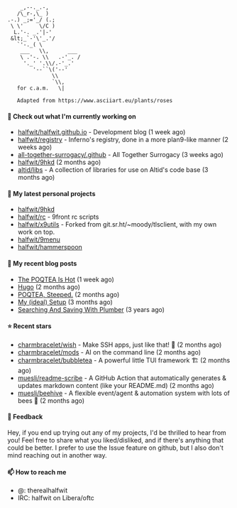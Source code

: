 ```
    _,--._.-,
   /\_r-,\_ )
.-.) _;='_/ (.;
 \ \'     \/C )
  L.'-. _.'|-'
 &lt;_`-'\'_.'/
   `'-._( \
    ___   \\,      ___
    \ .'-. \\   .-'_. /
     '._' '.\\/.-'_.'
        '--``\('--'
              \\
              `\\,
   for c.a.m.   \|
   
   Adapted from https://www.asciiart.eu/plants/roses
```

#### 👷 Check out what I'm currently working on

- [halfwit/halfwit.github.io](https://github.com/halfwit/halfwit.github.io) - Development blog (1 week ago)
- [halfwit/registry](https://github.com/halfwit/registry) - Inferno&#39;s registry, done in a more plan9-like manner (2 weeks ago)
- [all-together-surrogacy/.github](https://github.com/all-together-surrogacy/.github) - All Together Surrogacy (3 weeks ago)
- [halfwit/9hkd](https://github.com/halfwit/9hkd) (2 months ago)
- [altid/libs](https://github.com/altid/libs) - A collection of libraries for use on Altid&#39;s code base (3 months ago)

#### 🌱 My latest personal projects

- [halfwit/9hkd](https://github.com/halfwit/9hkd)
- [halfwit/rc](https://github.com/halfwit/rc) - 9front rc scripts
- [halfwit/x9utils](https://github.com/halfwit/x9utils) - Forked from git.sr.ht/~moody/tlsclient, with my own work on top.
- [halfwit/9menu](https://github.com/halfwit/9menu)
- [halfwit/hammerspoon](https://github.com/halfwit/hammerspoon)

#### 📜 My recent blog posts

- [The POQTEA Is Hot](https://halfwit.github.io/2023/11/01/the-poqtea-is-hot.html) (1 week ago)
- [Hugo](https://halfwit.github.io/2023/09/04/hugo.html) (2 months ago)
- [POQTEA, Steeped.](https://halfwit.github.io/2023/08/29/layouts.html) (2 months ago)
- [My (ideal) Setup](https://halfwit.github.io/2023/07/26/setup.html) (3 months ago)
- [Searching And Saving With Plumber](https://halfwit.github.io/2020/06/27/searching.html) (3 years ago)

#### ⭐ Recent stars

- [charmbracelet/wish](https://github.com/charmbracelet/wish) - Make SSH apps, just like that! 💫 (2 months ago)
- [charmbracelet/mods](https://github.com/charmbracelet/mods) - AI on the command line (2 months ago)
- [charmbracelet/bubbletea](https://github.com/charmbracelet/bubbletea) - A powerful little TUI framework 🏗 (2 months ago)
- [muesli/readme-scribe](https://github.com/muesli/readme-scribe) - A GitHub Action that automatically generates &amp; updates markdown content (like your README.md) (2 months ago)
- [muesli/beehive](https://github.com/muesli/beehive) - A flexible event/agent &amp; automation system with lots of bees 🐝 (2 months ago)

#### 💬 Feedback

Hey, if you end up trying out any of my projects, I'd be thrilled to hear from you! Feel free to share what you liked/disliked, and if there's anything that could be better.
I prefer to use the Issue feature on github, but I also don't mind reaching out in another way.

#### 📫 How to reach me
- @: therealhalfwit
- IRC: halfwit on Libera/oftc
